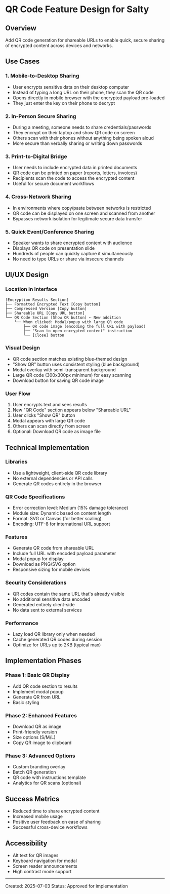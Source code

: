 # QR Code Feature Design for Salty

## Overview

Add QR code generation for shareable URLs to enable quick, secure sharing of encrypted content across devices and networks.

## Use Cases

### 1. Mobile-to-Desktop Sharing

- User encrypts sensitive data on their desktop computer
- Instead of typing a long URL on their phone, they scan the QR code
- Opens directly in mobile browser with the encrypted payload pre-loaded
- They just enter the key on their phone to decrypt

### 2. In-Person Secure Sharing

- During a meeting, someone needs to share credentials/passwords
- They encrypt on their laptop and show QR code on screen
- Others scan with their phones without anything being spoken aloud
- More secure than verbally sharing or writing down passwords

### 3. Print-to-Digital Bridge

- User needs to include encrypted data in printed documents
- QR code can be printed on paper (reports, letters, invoices)
- Recipients scan the code to access the encrypted content
- Useful for secure document workflows

### 4. Cross-Network Sharing

- In environments where copy/paste between networks is restricted
- QR code can be displayed on one screen and scanned from another
- Bypasses network isolation for legitimate secure data transfer

### 5. Quick Event/Conference Sharing

- Speaker wants to share encrypted content with audience
- Displays QR code on presentation slide
- Hundreds of people can quickly capture it simultaneously
- No need to type URLs or share via insecure channels

## UI/UX Design

### Location in Interface

```
[Encryption Results Section]
├── Formatted Encrypted Text [Copy button]
├── Compressed Version [Copy button]
├── Shareable URL [Copy URL button]
└── QR Code Section [Show QR button] ← New addition
    └── When clicked: Modal/popup with large QR code
        ├── QR code image (encoding the full URL with payload)
        ├── "Scan to open encrypted content" instruction
        └── [Close] button
```

### Visual Design

- QR code section matches existing blue-themed design
- "Show QR" button uses consistent styling (blue background)
- Modal overlay with semi-transparent background
- Large QR code (300x300px minimum) for easy scanning
- Download button for saving QR code image

### User Flow

1. User encrypts text and sees results
2. New "QR Code" section appears below "Shareable URL"
3. User clicks "Show QR" button
4. Modal appears with large QR code
5. Others can scan directly from screen
6. Optional: Download QR code as image file

## Technical Implementation

### Libraries

- Use a lightweight, client-side QR code library
- No external dependencies or API calls
- Generate QR codes entirely in the browser

### QR Code Specifications

- Error correction level: Medium (15% damage tolerance)
- Module size: Dynamic based on content length
- Format: SVG or Canvas (for better scaling)
- Encoding: UTF-8 for international URL support

### Features

- Generate QR code from shareable URL
- Include full URL with encoded payload parameter
- Modal popup for display
- Download as PNG/SVG option
- Responsive sizing for mobile devices

### Security Considerations

- QR codes contain the same URL that's already visible
- No additional sensitive data encoded
- Generated entirely client-side
- No data sent to external services

### Performance

- Lazy load QR library only when needed
- Cache generated QR codes during session
- Optimize for URLs up to 2KB (typical max)

## Implementation Phases

### Phase 1: Basic QR Display

- Add QR code section to results
- Implement modal popup
- Generate QR from URL
- Basic styling

### Phase 2: Enhanced Features

- Download QR as image
- Print-friendly version
- Size options (S/M/L)
- Copy QR image to clipboard

### Phase 3: Advanced Options

- Custom branding overlay
- Batch QR generation
- QR code with instructions template
- Analytics for QR scans (optional)

## Success Metrics

- Reduced time to share encrypted content
- Increased mobile usage
- Positive user feedback on ease of sharing
- Successful cross-device workflows

## Accessibility

- Alt text for QR images
- Keyboard navigation for modal
- Screen reader announcements
- High contrast mode support

---

Created: 2025-07-03
Status: Approved for implementation
